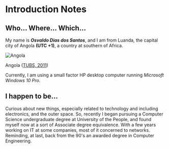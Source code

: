 # Introduction Notes

## Who... Where... Which...
My name is __*Osvaldo Dias dos Santos*__, and I am from Luanda, the capital city of Angola __(UTC +1)__, a country at southern of Africa.

![Angola](https://upload.wikimedia.org/wikipedia/commons/8/8d/Angola_in_Africa.svg)

Angola ([TUBS, 2011](https://commons.wikimedia.org/wiki/File:Angola_in_Africa.svg))

Currently, I am using a small factor HP desktop computer running _Microsoft Windows 10 Pro_.

## I happen to be...
Curious about new things, especially related to technology and including electronics, and the outer space.
So, recently I began pursuing a Computer Science undergraduate degree at University of the People, and found myself now at a sort of Associate degree equivalence.
With a few years working on IT at some companies, most of it concerned to networks. Reminding, at last, back from the 90's an awarded degree in Computer Engineering.
